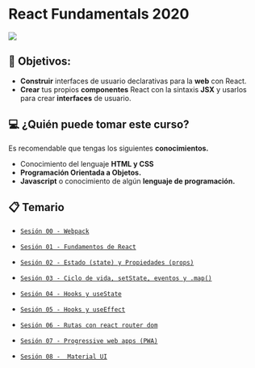 # React Fundamentals 2020

![](https://miro.medium.com/max/3600/1*HSisLuifMO6KbLfPOKtLow.jpeg)

## 🎯 Objetivos:

+ **Construir** interfaces de usuario declarativas para la **web** con React.
+ **Crear** tus propios **componentes** React con la sintaxis **JSX** y usarlos para crear **interfaces** de usuario.

## 💻 ¿Quién puede tomar este curso?
Es recomendable que tengas los siguientes **conocimientos.**
- Conocimiento del lenguaje **HTML y CSS**
- **Programación Orientada a Objetos.**
- **Javascript** o conocimiento de algún **lenguaje de programación.**

## 📋 Temario


- [`Sesión 00 - Webpack`](Sesion-00/README.md)

- [`Sesión 01 - Fundamentos de React`](Sesion-01/Readme.md)

- [`Sesión 02 - Estado (state) y Propiedades (props)`](Sesion-02/Readme.md)

- [`Sesión 03 - Ciclo de vida, setState, eventos y .map()`](Sesion-03/Readme.md)

- [`Sesión 04 - Hooks y useState`](Sesion-04/Readme.md)

- [`Sesión 05 - Hooks y useEffect`](Sesion-05/Readme.md)

- [`Sesión 06 - Rutas con react router dom`](Sesion-06/Readme.md)

- [`Sesión 07 - Progressive web apps (PWA)`](Sesion-07/Readme.md)

- [`Sesión 08 -  Material UI`](Sesion-08/Readme.md)

